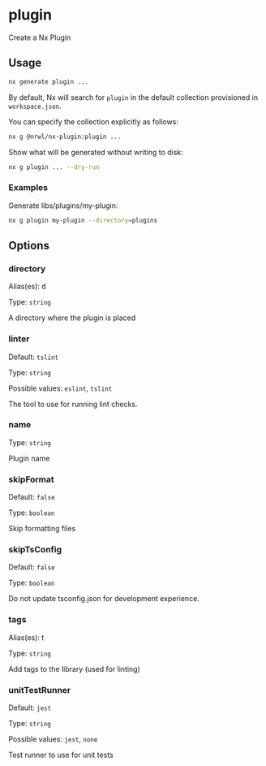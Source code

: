 # plugin

Create a Nx Plugin

## Usage

```bash
nx generate plugin ...
```

By default, Nx will search for `plugin` in the default collection provisioned in `workspace.json`.

You can specify the collection explicitly as follows:

```bash
nx g @nrwl/nx-plugin:plugin ...
```

Show what will be generated without writing to disk:

```bash
nx g plugin ... --dry-run
```

### Examples

Generate libs/plugins/my-plugin:

```bash
nx g plugin my-plugin --directory=plugins
```

## Options

### directory

Alias(es): d

Type: `string`

A directory where the plugin is placed

### linter

Default: `tslint`

Type: `string`

Possible values: `eslint`, `tslint`

The tool to use for running lint checks.

### name

Type: `string`

Plugin name

### skipFormat

Default: `false`

Type: `boolean`

Skip formatting files

### skipTsConfig

Default: `false`

Type: `boolean`

Do not update tsconfig.json for development experience.

### tags

Alias(es): t

Type: `string`

Add tags to the library (used for linting)

### unitTestRunner

Default: `jest`

Type: `string`

Possible values: `jest`, `none`

Test runner to use for unit tests
